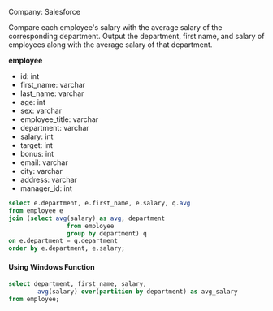 Company: Salesforce

Compare each employee's salary with the average salary of the corresponding department.
Output the department, first name, and salary of employees along with the average salary of that department.

<b> employee </b>
- id: int
- first_name: varchar
- last_name: varchar
- age: int
- sex: varchar
- employee_title: varchar
- department: varchar
- salary: int
- target: int
- bonus: int
- email: varchar
- city: varchar
- address: varchar
- manager_id: int

```SQL
select e.department, e.first_name, e.salary, q.avg
from employee e
join (select avg(salary) as avg, department
                from employee
                group by department) q
on e.department = q.department
order by e.department, e.salary;
``` 

#### Using Windows Function
```SQL
select department, first_name, salary, 
        avg(salary) over(partition by department) as avg_salary
from employee;
```
